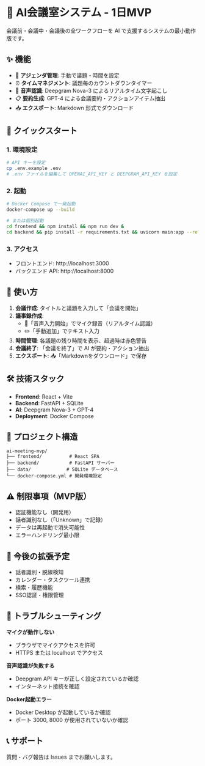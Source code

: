 # 🎯 AI会議室システム - 1日MVP

会議前・会議中・会議後の全ワークフローを AI で支援するシステムの最小動作版です。

## ✨ 機能

- 📝 **アジェンダ管理**: 手動で議題・時間を設定
- ⏰ **タイムマネジメント**: 議題毎のカウントダウンタイマー
- 🎤 **音声認識**: Deepgram Nova-3 によるリアルタイム文字起こし
- 📋 **要約生成**: GPT-4 による会議要約・アクションアイテム抽出
- 📥 **エクスポート**: Markdown 形式でダウンロード

## 🚀 クイックスタート

### 1. 環境設定
```bash
# API キーを設定
cp .env.example .env
# .env ファイルを編集して OPENAI_API_KEY と DEEPGRAM_API_KEY を設定
```

### 2. 起動
```bash
# Docker Compose で一発起動
docker-compose up --build

# または個別起動
cd frontend && npm install && npm run dev &
cd backend && pip install -r requirements.txt && uvicorn main:app --reload
```

### 3. アクセス
- フロントエンド: http://localhost:3000
- バックエンド API: http://localhost:8000

## 📱 使い方

1. **会議作成**: タイトルと議題を入力して「会議を開始」
2. **議事録作成**: 
   - 🎤「音声入力開始」でマイク録音（リアルタイム認識）
   - ✏️「手動追加」でテキスト入力
3. **時間管理**: 各議題の残り時間を表示、超過時は赤色警告
4. **会議終了**: 「会議を終了」で AI が要約・アクション抽出
5. **エクスポート**: 📥「Markdownをダウンロード」で保存

## 🛠️ 技術スタック

- **Frontend**: React + Vite
- **Backend**: FastAPI + SQLite
- **AI**: Deepgram Nova-3 + GPT-4
- **Deployment**: Docker Compose

## 📁 プロジェクト構造

```
ai-meeting-mvp/
├── frontend/          # React SPA
├── backend/           # FastAPI サーバー
├── data/             # SQLite データベース
└── docker-compose.yml # 開発環境設定
```

## ⚠️ 制限事項（MVP版）

- 認証機能なし（開発用）
- 話者識別なし（「Unknown」で記録）
- データは再起動で消失可能性
- エラーハンドリング最小限

## 🔄 今後の拡張予定

- 話者識別・脱線検知
- カレンダー・タスクツール連携
- 検索・履歴機能
- SSO認証・権限管理

## 🐛 トラブルシューティング

**マイクが動作しない**
- ブラウザでマイクアクセスを許可
- HTTPS または localhost でアクセス

**音声認識が失敗する**
- Deepgram API キーが正しく設定されているか確認
- インターネット接続を確認

**Docker起動エラー**
- Docker Desktop が起動しているか確認
- ポート 3000, 8000 が使用されていないか確認

## 📞 サポート

質問・バグ報告は Issues までお願いします。
